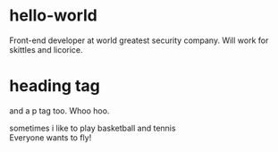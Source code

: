 # hello-world
Front-end developer at world greatest security company.
Will work for skittles and licorice.
<h1>heading tag</h1>
<p>and a p tag too. Whoo hoo.</p>
<div class="info">sometimes i like to play basketball and tennis</div>
<div class="info">Everyone wants to fly!</div>
